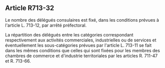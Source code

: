 Article R713-32
----
Le nombre des délégués consulaires est fixé, dans les conditions prévues à
l'article L. 713-12, par arrêté préfectoral.

La répartition des délégués entre les catégories correspondant respectivement
aux activités commerciales, industrielles ou de services et éventuellement les
sous-catégories prévues par l'article L. 713-11 se fait dans les mêmes
conditions que celles qui sont fixées pour les membres des chambres de commerce
et d'industrie territoriales par les articles R. 711-47 et R. 713-66.
